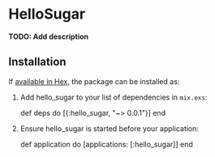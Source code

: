# HelloSugar

**TODO: Add description**

## Installation

If [available in Hex](https://hex.pm/docs/publish), the package can be installed as:

  1. Add hello_sugar to your list of dependencies in `mix.exs`:

        def deps do
          [{:hello_sugar, "~> 0.0.1"}]
        end

  2. Ensure hello_sugar is started before your application:

        def application do
          [applications: [:hello_sugar]]
        end
